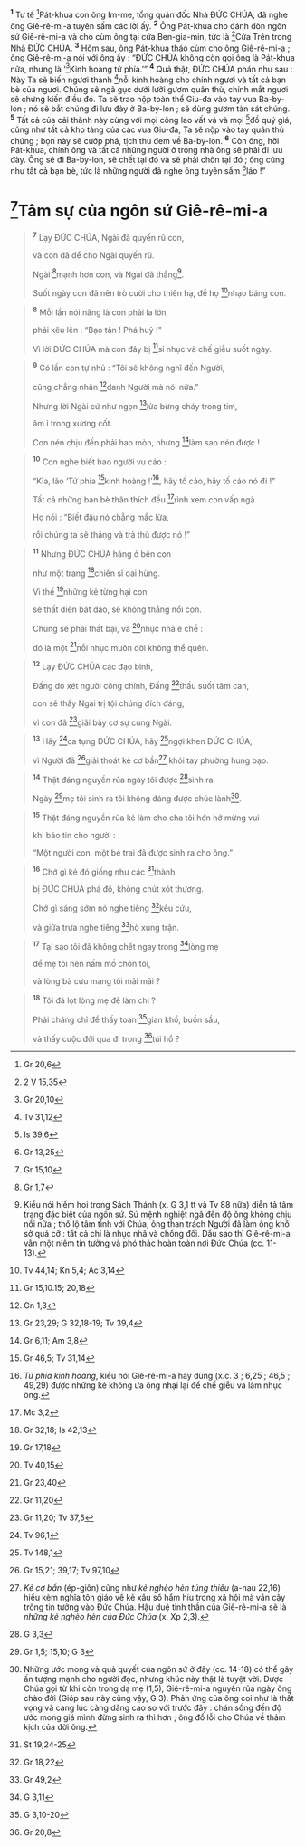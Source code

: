 <sup><b>1</b></sup> Tư tế [^1*]Pát-khua con ông Im-me, tổng quản đốc Nhà ĐỨC CHÚA, đã nghe ông Giê-rê-mi-a tuyên sấm các lời ấy. <sup><b>2</b></sup> Ông Pát-khua cho đánh đòn ngôn sứ Giê-rê-mi-a và cho cùm ông tại cửa Ben-gia-min, tức là [^2*]Cửa Trên trong Nhà ĐỨC CHÚA. <sup><b>3</b></sup> Hôm sau, ông Pát-khua tháo cùm cho ông Giê-rê-mi-a ; ông Giê-rê-mi-a nói với ông ấy : “ĐỨC CHÚA không còn gọi ông là Pát-khua nữa, nhưng là ‘[^3*]Kinh hoàng tứ phía.’” <sup><b>4</b></sup> Quả thật, ĐỨC CHÚA phán như sau : Này Ta sẽ biến ngươi thành [^4*]nỗi kinh hoàng cho chính ngươi và tất cả bạn bè của ngươi. Chúng sẽ ngã gục dưới lưỡi gươm quân thù, chính mắt ngươi sẽ chứng kiến điều đó. Ta sẽ trao nộp toàn thể Giu-đa vào tay vua Ba-by-lon ; nó sẽ bắt chúng đi lưu đày ở Ba-by-lon ; sẽ dùng gươm tàn sát chúng. <sup><b>5</b></sup> Tất cả của cải thành này cùng với mọi công lao vất vả và mọi [^5*]đồ quý giá, cũng như tất cả kho tàng của các vua Giu-đa, Ta sẽ nộp vào tay quân thù chúng ; bọn này sẽ cướp phá, tịch thu đem về Ba-by-lon. <sup><b>6</b></sup> Còn ông, hỡi Pát-khua, chính ông và tất cả những người ở trong nhà ông sẽ phải đi lưu đày. Ông sẽ đi Ba-by-lon, sẽ chết tại đó và sẽ phải chôn tại đó ; ông cũng như tất cả bạn bè, tức là những người đã nghe ông tuyên sấm [^6*]láo !”

# [^7*]Tâm sự của ngôn sứ Giê-rê-mi-a

> <sup><b>7</b></sup> Lạy ĐỨC CHÚA, Ngài đã quyến rũ con,
> 
> và con đã để cho Ngài quyến rũ.
> 
> Ngài [^8*]mạnh hơn con, và Ngài đã thắng[^1].
> 
> Suốt ngày con đã nên trò cười cho thiên hạ, để họ [^9*]nhạo báng con.
>


> <sup><b>8</b></sup> Mỗi lần nói năng là con phải la lớn,
> 
> phải kêu lên : “Bạo tàn ! Phá huỷ !”
> 
> Vì lời ĐỨC CHÚA mà con đây bị [^10*]sỉ nhục và chế giễu suốt ngày.
>


> <sup><b>9</b></sup> Có lần con tự nhủ : “Tôi sẽ không nghĩ đến Người,
> 
> cũng chẳng nhân [^11*]danh Người mà nói nữa.”
> 
> Nhưng lời Ngài cứ như ngọn [^12*]lửa bừng cháy trong tim,
> 
> âm ỉ trong xương cốt.
> 
> Con nén chịu đến phải hao mòn, nhưng [^13*]làm sao nén được !
>


> <sup><b>10</b></sup> Con nghe biết bao người vu cáo :
> 
> “Kìa, lão ‘Tứ phía [^14*]kinh hoàng !’[^2], hãy tố cáo, hãy tố cáo nó đi !”
> 
> Tất cả những bạn bè thân thích đều [^15*]rình xem con vấp ngã.
> 
> Họ nói : “Biết đâu nó chẳng mắc lừa,
> 
> rồi chúng ta sẽ thắng và trả thù được nó !”
>


> <sup><b>11</b></sup> Nhưng ĐỨC CHÚA hằng ở bên con
> 
> như một trang [^16*]chiến sĩ oai hùng.
> 
> Vì thế [^17*]những kẻ từng hại con
> 
> sẽ thất điên bát đảo, sẽ không thắng nổi con.
> 
> Chúng sẽ phải thất bại, và [^18*]nhục nhã ê chề :
> 
> đó là một [^19*]nỗi nhục muôn đời không thể quên.
>


> <sup><b>12</b></sup> Lạy ĐỨC CHÚA các đạo binh,
> 
> Đấng dò xét người công chính, Đấng [^20*]thấu suốt tâm can,
> 
> con sẽ thấy Ngài trị tội chúng đích đáng,
> 
> vì con đã [^21*]giãi bày cơ sự cùng Ngài.
>


> <sup><b>13</b></sup> Hãy [^22*]ca tụng ĐỨC CHÚA, hãy [^23*]ngợi khen ĐỨC CHÚA,
> 
> vì Người đã [^24*]giải thoát kẻ cơ bần[^3] khỏi tay phường hung bạo.
>


> <sup><b>14</b></sup> Thật đáng nguyền rủa ngày tôi được [^25*]sinh ra.
> 
> Ngày [^26*]mẹ tôi sinh ra tôi không đáng được chúc lành[^4].
>


> <sup><b>15</b></sup> Thật đáng nguyền rủa kẻ làm cho cha tôi hớn hở mừng vui
> 
> khi báo tin cho người :
> 
> “Một người con, một bé trai đã được sinh ra cho ông.”
>


> <sup><b>16</b></sup> Chớ gì kẻ đó giống như các [^27*]thành
> 
> bị ĐỨC CHÚA phá đổ, không chút xót thương.
> 
> Chớ gì sáng sớm nó nghe tiếng [^28*]kêu cứu,
> 
> và giữa trưa nghe tiếng [^29*]hò xung trận.
>


> <sup><b>17</b></sup> Tại sao tôi đã không chết ngay trong [^30*]lòng mẹ
> 
> để mẹ tôi nên nấm mồ chôn tôi,
> 
> và lòng bà cưu mang tôi mãi mãi ?
>


> <sup><b>18</b></sup> Tôi đã lọt lòng mẹ để làm chi ?
> 
> Phải chăng chỉ để thấy toàn [^31*]gian khổ, buồn sầu,
> 
> và thấy cuộc đời qua đi trong [^32*]tủi hổ ?
>

[^1]: Kiểu nói hiếm hoi trong Sách Thánh (x. G 3,1 tt và Tv 88 nữa) diễn tả tâm trạng đặc biệt của ngôn sứ. Sứ mệnh nghiệt ngã đến độ ông không chịu nổi nữa ; thổ lộ tâm tình với Chúa, ông than trách Người đã làm ông khổ sở quá cỡ : tất cả chỉ là nhục nhã và chống đối. Dầu sao thì Giê-rê-mi-a vẫn một niềm tin tưởng và phó thác hoàn toàn nơi Đức Chúa (cc. 11-13).
[^2]: <i>Tứ phía kinh hoàng</i>, kiểu nói Giê-rê-mi-a hay dùng (x.c. 3 ; 6,25 ; 46,5 ; 49,29) được những kẻ không ưa ông nhại lại để chế giễu và làm nhục ông.
[^3]: <i>Kẻ cơ bần</i> (ép-giôn) cũng như <i>kẻ nghèo hèn túng thiếu</i> (a-nau 22,16) hiểu kèm nghĩa tôn giáo về kẻ xấu số hẩm hiu trong xã hội mà vẫn cậy trông tin tưởng vào Đức Chúa. Hậu duệ tinh thần của Giê-rê-mi-a sẽ là <i>những kẻ nghèo hèn của Đức Chúa</i> (x. Xp 2,3).
[^4]: Những ước mong và quả quyết của ngôn sứ ở đây (cc. 14-18) có thể gây ấn tượng mạnh cho người đọc, nhưng khúc này thật là tuyệt vời. Được Chúa gọi từ khi còn trong dạ mẹ (1,5), Giê-rê-mi-a nguyền rủa ngày ông chào đời (Gióp sau này cũng vậy, G 3). Phản ứng của ông coi như là thất vọng và càng lúc càng dâng cao so với trước đây : chán sống đến độ ước mong giá mình đừng sinh ra thì hơn ; ông đổ lỗi cho Chúa về thảm kịch của đời ông.
[^1*]: Gr 20,6
[^2*]: 2 V 15,35
[^3*]: Gr 20,10
[^4*]: Tv 31,12
[^5*]: Is 39,6
[^6*]: Gr 13,25
[^7*]: Gr 15,10
[^8*]: Gr 1,7
[^9*]: Tv 44,14; Kn 5,4; Ac 3,14
[^10*]: Gr 15,10.15; 20,18
[^11*]: Gn 1,3
[^12*]: Gr 23,29; G 32,18-19; Tv 39,4
[^13*]: Gr 6,11; Am 3,8
[^14*]: Gr 46,5; Tv 31,14
[^15*]: Mc 3,2
[^16*]: Gr 32,18; Is 42,13
[^17*]: Gr 17,18
[^18*]: Tv 40,15
[^19*]: Gr 23,40
[^20*]: Gr 11,20
[^21*]: Gr 11,20; Tv 37,5
[^22*]: Tv 96,1
[^23*]: Tv 148,1
[^24*]: Gr 15,21; 39,17; Tv 97,10
[^25*]: G 3,3
[^26*]: Gr 1,5; 15,10; G 3
[^27*]: St 19,24-25
[^28*]: Gr 18,22
[^29*]: Gr 49,2
[^30*]: G 3,11
[^31*]: G 3,10-20
[^32*]: Gr 20,8
